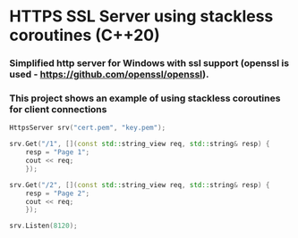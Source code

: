 # HTTPS SSL Server using stackless coroutines (C++20) 

### Simplified  http server for Windows with ssl support (openssl is used - https://github.com/openssl/openssl).

### This project shows an example of using stackless coroutines for client connections

```cpp
HttpsServer srv("cert.pem", "key.pem");

srv.Get("/1", [](const std::string_view req, std::string& resp) {
	resp = "Page 1";
	cout << req;
	});

srv.Get("/2", [](const std::string_view req, std::string& resp) {
	resp = "Page 2";
	cout << req;
	});

srv.Listen(8120);
```
